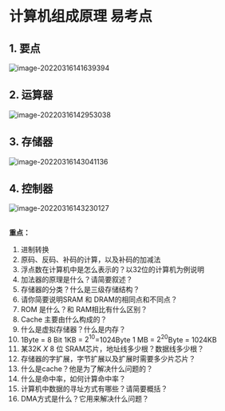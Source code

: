 # 计算机组成原理   易考点

## 1. 要点

![image-20220316141639394](https://s2.loli.net/2022/03/16/u5Yq92eaTBkQZAl.png)

## 2. 运算器

![image-20220316142953038](https://s2.loli.net/2022/03/16/iPkZUs82TyIfbLp.png)

## 3. 存储器

![image-20220316143041136](https://s2.loli.net/2022/03/16/LBIG8s3qbCjFJ6x.png)

## 4. 控制器

![image-20220316143230127](https://s2.loli.net/2022/03/16/cer4wOYg6boWCMU.png)

## 

**重点：**

1. 进制转换
2. 原码、反码、补码的计算，以及补码的加减法
3. 浮点数在计算机中是怎么表示的？以32位的计算机为例说明
4. 加法器的原理是什么？请简要叙述？
5. 存储器的分类？什么是三级存储结构？
6. 请你简要说明SRAM 和 DRAM的相同点和不同点？
7. ROM 是什么？和 RAM相比有什么区别？
8. Cache 主要由什么构成的？
9. 什么是虚拟存储器？什么是内存？
10. 1Byte = 8 Bit    1KB = $2^{10}$=1024Byte  1 MB = $2^{20}$Byte = 1024KB
11. 某32K $X$ 8 位 SRAM芯片，地址线多少根？数据线多少根？
12. 存储器的字扩展，字节扩展以及扩展时需要多少片芯片？
13. 什么是cache？他是为了解决什么问题的？
14. 什么是命中率，如何计算命中率？
15. 计算机中数据的寻址方式有哪些？请简要概括？
16. DMA方式是什么？它用来解决什么问题？

